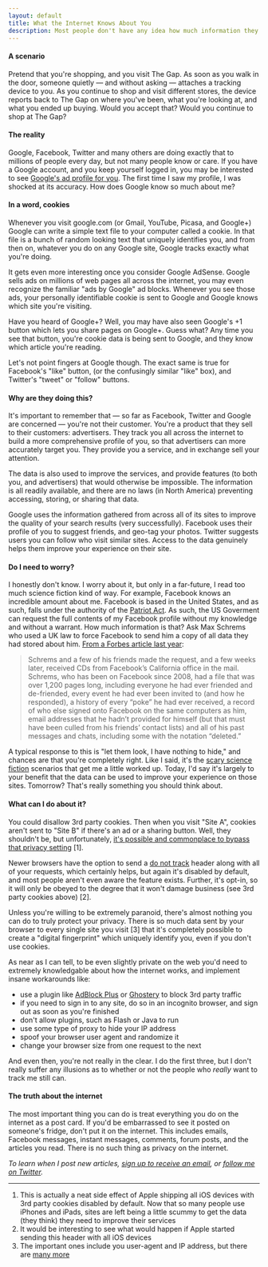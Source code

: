 ```yaml
---
layout: default
title: What the Internet Knows About You
description: Most people don't have any idea how much information they put out onto the internet each and every day. I try to explain what's out there, why it's used, and what you can do.
---
```


#### A scenario
Pretend that you're shopping, and you visit The Gap. As soon as you walk in the door, someone quietly — and without asking — attaches a tracking device to you. As you continue to shop and visit different stores, the device reports back to The Gap on where you've been, what you're looking at, and what you ended up buying. Would you accept that? Would you continue to shop at The Gap?

#### The reality
Google, Facebook, Twitter and many others are doing exactly that to millions of people every day, but not many people know or care. If you have a Google account, and you keep yourself logged in, you may be interested to see [Google's ad profile for you](http://www.google.com/settings/ads/onweb/). The first time I saw my profile, I was shocked at its accuracy. How does Google know so much about me?

#### In a word, cookies
Whenever you visit google.com (or Gmail, YouTube, Picasa, and Google+) Google can write a simple text file to your computer called a cookie. In that file is a bunch of random looking text that uniquely identifies you, and from then on, whatever you do on any Google site, Google tracks exactly what you're doing. 

It gets even more interesting once you consider Google AdSense. Google sells ads on millions of web pages all across the internet, you may even recognize the familiar "ads by Google" ad blocks. Whenever you see those ads, your personally identifiable cookie is sent to Google and Google knows which site you're visiting. 

Have you heard of Google+? Well, you may have also seen Google's +1 button which lets you share pages on Google+. Guess what? Any time you see that button, you're cookie data is being sent to Google, and they know which article you're reading. 

Let's not point fingers at Google though. The exact same is true for Facebook's "like" button, (or the confusingly similar "like" box), and Twitter's "tweet" or "follow" buttons.

#### Why are they doing this?
It's important to remember that — so far as Facebook, Twitter and Google are concerned — you're not their customer. You're a product that they sell to their customers: advertisers. They track you all across the internet to build a more comprehensive profile of you, so that advertisers can more accurately target you. They provide you a service, and in exchange sell your attention.

The data is also used to improve the services, and provide features (to both you, and advertisers) that would otherwise be impossible. The information is all readily available, and there are no laws (in North America) preventing accessing, storing, or sharing that data.

Google uses the information gathered from across all of its sites to improve the quality of your search results (very successfully). Facebook uses their profile of you to suggest friends, and geo-tag your photos. Twitter suggests users you can follow who visit similar sites. Access to the data genuinely helps them improve your experience on their site.

#### Do I need to worry?
I honestly don't know. I worry about it, but only in a far-future, I read too much science fiction kind of way. For example, Facebook knows an incredible amount about me. Facebook is based in the United States, and as such, falls under the authority of the [Patriot Act](http://en.wikipedia.org/wiki/Patriot_Act). As such, the US Goverment can request the full contents of my Facebook profile without my knowledge and without a warrant. How much information is that? Ask Max Schrems who used a UK law to force Facebook to send him a copy of all data they had stored about him. [From a Forbes article last year](http://www.forbes.com/sites/kashmirhill/2012/02/07/the-austrian-thorn-in-facebooks-side/):

> Schrems and a few of his friends made the request, and a few weeks later, received CDs from Facebook’s California office in the mail. Schrems, who has been on Facebook since 2008, had a file that was over 1,200 pages long, including everyone he had ever friended and de-friended, every event he had ever been invited to (and how he responded), a history of every “poke” he had ever received, a record of who else signed onto Facebook on the same computers as him, email addresses that he hadn’t provided for himself (but that must have been culled from his friends’ contact lists) and all of his past messages and chats, including some with the notation “deleted.”

A typical response to this is "let them look, I have nothing to hide," and chances are that you're completely right. Like I said, it's the [scary science fiction](http://blogoscoped.com/archive/2007-09-17-n72.html) scenarios that get me a little worked up. Today, I'd say it's largely to your benefit that the data can be used to improve your experience on those sites. Tomorrow? That's really something you should think about.

#### What can I do about it?
You could disallow 3rd party cookies. Then when you visit "Site A", cookies aren't sent to "Site B" if there's an ad or a sharing button. Well, they shouldn't be, but unfortunately, [it's possible and commonplace to bypass that privacy setting](http://blogs.msdn.com/b/ie/archive/2012/02/20/google-bypassing-user-privacy-settings.aspx) \[1\].

Newer browsers have the option to send a [do not track](http://donottrack.us/) header along with all of your requests, which certainly helps, but again it's disabled by default, and most people aren't even aware the feature exists. Further, it's opt-in, so it will only be obeyed to the degree that it won't damage business (see 3rd party cookies above) \[2\].

Unless you're willing to be extremely paranoid, there's almost nothing you can do to truly protect your privacy. There is so much data sent by your browser to every single site you visit \[3\] that it's completely possible to create a "digital fingerprint" which uniquely identify you, even if you don't use cookies.

As near as I can tell, to be even slightly private on the web you'd need to extremely knowledgable about how the internet works, and implement insane workarounds like:

- use a plugin like [AdBlock Plus](http://adblockplus.org/en/) or [Ghostery](http://www.ghostery.com/) to block 3rd party traffic
- if you need to sign in to any site, do so in an incognito browser, and sign out as soon as you're finished
- don't allow plugins, such as Flash or Java to run
- use some type of proxy to hide your IP address
- spoof your browser user agent and randomize it
- change your browser size from one request to the next

And even then, you're not really in the clear. I do the first three, but I don't really suffer any illusions as to whether or not the people who *really* want to track me still can.

#### The truth about the internet
The most important thing you can do is treat everything you do on the internet as a post card. If you'd be embarrassed to see it posted on someone's fridge, don't put it on the internet. This includes emails, Facebook messages, instant messages, comments, forum posts, and the articles you read. There is no such thing as privacy on the internet.

_To learn when I post new articles, [sign up to receive an email](http://eepurl.com/jgbR9), or [follow me on Twitter](http://www.twitter.com/ironkeith)._

<hr id="footnotes">

1. This is actually a neat side effect of Apple shipping all iOS devices with 3rd party cookies disabled by default. Now that so many people use iPhones and iPads, sites are left being a little scummy to get the data (they think) they need to improve their services
2. It would be interesting to see what would happen if Apple started sending this header with all iOS devices
3. The important ones include you user-agent and IP address, but there are [many more](http://en.wikipedia.org/wiki/List_of_HTTP_header_fields#Requests)
